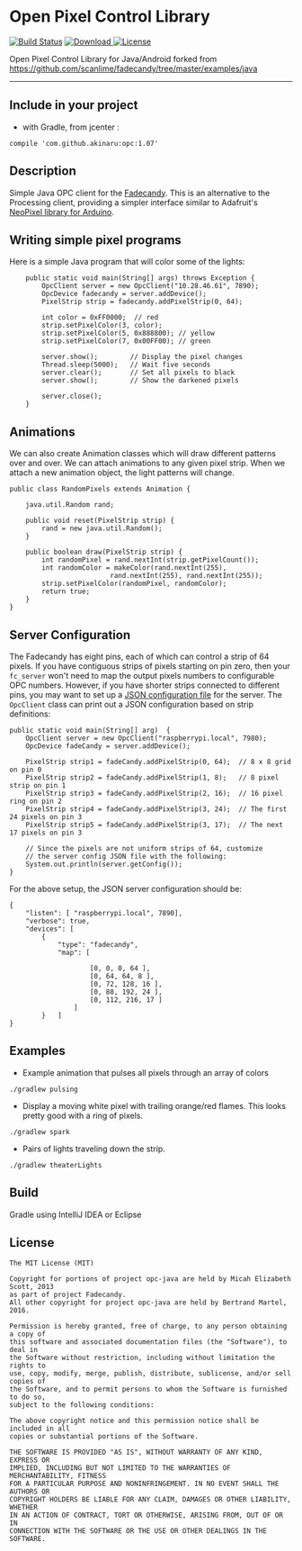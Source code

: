 # Open Pixel Control Library 

[![Build Status](https://travis-ci.org/akinaru/opc-java.svg?branch=master)](https://travis-ci.org/akinaru/opc-java)
[ ![Download](https://api.bintray.com/packages/akinaru/maven/opc-java/images/download.svg) ](https://bintray.com/akinaru/maven/opc-java/_latestVersion)
[![License](http://img.shields.io/:license-mit-blue.svg)](LICENSE.md)

Open Pixel Control Library for Java/Android forked from https://github.com/scanlime/fadecandy/tree/master/examples/java

<hr/>

## Include in your project

* with Gradle, from jcenter :

```
compile 'com.github.akinaru:opc:1.07'
```

## Description

Simple Java OPC client for the [Fadecandy](http://www.misc.name/fadecandy/).
This is an alternative to the Processing client, providing a simpler interface similar to Adafruit's [NeoPixel library for Arduino](https://github.com/adafruit/Adafruit_NeoPixel).

## Writing simple pixel programs

Here is a simple Java program that will color some of the lights:

```
    public static void main(String[] args) throws Exception {
        OpcClient server = new OpcClient("10.28.46.61", 7890);
        OpcDevice fadecandy = server.addDevice();
        PixelStrip strip = fadecandy.addPixelStrip(0, 64);
        
        int color = 0xFF0000;  // red
        strip.setPixelColor(3, color);
        strip.setPixelColor(5, 0x888800); // yellow
        strip.setPixelColor(7, 0x00FF00); // green
        
        server.show();        // Display the pixel changes
        Thread.sleep(5000);   // Wait five seconds
        server.clear();       // Set all pixels to black
        server.show();        // Show the darkened pixels
        
        server.close();
    }
```

## Animations
We can also create Animation classes which will draw different patterns over and over.  We can attach animations to any given pixel strip.  When we attach a new animation object, the light patterns will change.

```
public class RandomPixels extends Animation {

    java.util.Random rand;
    
    public void reset(PixelStrip strip) {
        rand = new java.util.Random();
    }

    public boolean draw(PixelStrip strip) {
        int randomPixel = rand.nextInt(strip.getPixelCount());
        int randomColor = makeColor(rand.nextInt(255), 
                         rand.nextInt(255), rand.nextInt(255));
        strip.setPixelColor(randomPixel, randomColor);
        return true;
    }
}
```

## Server Configuration

The Fadecandy has eight pins, each of which can control a strip of 64 pixels.
If you have contiguous strips of pixels starting on pin zero, then your `fc_server` won't need to map the output pixels numbers to configurable OPC numbers.  However, if you have
shorter strips connected to different pins, you may want to set up a [JSON configuration file](https://github.com/scanlime/fadecandy/blob/master/doc/fc_server_config.md)
for the server.  The `OpcClient` class can print out a JSON configuration based on
strip definitions:

```
public static void main(String[] arg)  {
    OpcClient server = new OpcClient("raspberrypi.local", 7980);
    OpcDevice fadeCandy = server.addDevice();
        
    PixelStrip strip1 = fadeCandy.addPixelStrip(0, 64);  // 8 x 8 grid on pin 0
    PixelStrip strip2 = fadeCandy.addPixelStrip(1, 8);   // 8 pixel strip on pin 1
    PixelStrip strip3 = fadeCandy.addPixelStrip(2, 16);  // 16 pixel ring on pin 2
    PixelStrip strip4 = fadeCandy.addPixelStrip(3, 24);  // The first 24 pixels on pin 3
    PixelStrip strip5 = fadeCandy.addPixelStrip(3, 17);  // The next 17 pixels on pin 3
        
    // Since the pixels are not uniform strips of 64, customize 
    // the server config JSON file with the following:
    System.out.println(server.getConfig());
}
```

For the above setup, the JSON server configuration should be:

```
{
    "listen": [ "raspberrypi.local", 7890],
    "verbose": true,
    "devices": [
        {
            "type": "fadecandy",
            "map": [

                    [0, 0, 0, 64 ],
                    [0, 64, 64, 8 ],
                    [0, 72, 128, 16 ],
                    [0, 88, 192, 24 ],
                    [0, 112, 216, 17 ]
                ]
        }   ]
}
```

## Examples


* Example animation that pulses all pixels through an array of colors

```
./gradlew pulsing
```

* Display a moving white pixel with trailing orange/red flames. This looks pretty good with a ring of pixels.

```
./gradlew spark
```

* Pairs of lights traveling down the strip.

```
./gradlew theaterLights
```

## Build

Gradle using IntelliJ IDEA or Eclipse

## License

```
The MIT License (MIT)

Copyright for portions of project opc-java are held by Micah Elizabeth Scott, 2013 
as part of project Fadecandy. 
All other copyright for project opc-java are held by Bertrand Martel, 2016.

Permission is hereby granted, free of charge, to any person obtaining a copy of
this software and associated documentation files (the "Software"), to deal in
the Software without restriction, including without limitation the rights to
use, copy, modify, merge, publish, distribute, sublicense, and/or sell copies of
the Software, and to permit persons to whom the Software is furnished to do so,
subject to the following conditions:

The above copyright notice and this permission notice shall be included in all
copies or substantial portions of the Software.

THE SOFTWARE IS PROVIDED "AS IS", WITHOUT WARRANTY OF ANY KIND, EXPRESS OR
IMPLIED, INCLUDING BUT NOT LIMITED TO THE WARRANTIES OF MERCHANTABILITY, FITNESS
FOR A PARTICULAR PURPOSE AND NONINFRINGEMENT. IN NO EVENT SHALL THE AUTHORS OR
COPYRIGHT HOLDERS BE LIABLE FOR ANY CLAIM, DAMAGES OR OTHER LIABILITY, WHETHER
IN AN ACTION OF CONTRACT, TORT OR OTHERWISE, ARISING FROM, OUT OF OR IN
CONNECTION WITH THE SOFTWARE OR THE USE OR OTHER DEALINGS IN THE SOFTWARE.
```
